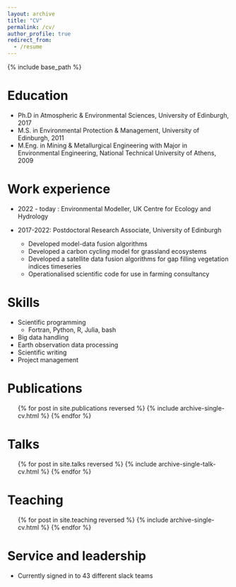 ```yaml
---
layout: archive
title: "CV"
permalink: /cv/
author_profile: true
redirect_from:
  - /resume
---
```


{% include base_path %}

Education
======
* Ph.D in Atmospheric & Environmental Sciences, University of Edinburgh, 2017
* M.S. in Environmental Protection & Management, University of Edinburgh, 2011
* M.Eng. in Mining & Metallurgical Engineering with Major in Environmental Engineering, National Technical University of Athens, 2009
 
Work experience
======

* 2022 - today : Environmental Modeller, UK Centre for Ecology and Hydrology 

* 2017-2022: Postdoctoral Research Associate, University of Edinburgh
  * Developed model-data fusion algorithms
  * Developed a carbon cycling model for grassland ecosystems
  * Developed a satellite data fusion algorithms for gap filling vegetation indices timeseries
  * Operationalised scientific code for use in farming consultancy
    
  
Skills
======
* Scientific programming
  * Fortran, Python, R, Julia, bash  
* Big data handling 
* Earth observation data processing
* Scientific writing
* Project management

Publications
======
  <ul>{% for post in site.publications reversed %}
    {% include archive-single-cv.html %}
  {% endfor %}</ul>
  
Talks
======
  <ul>{% for post in site.talks reversed %}
    {% include archive-single-talk-cv.html  %}
  {% endfor %}</ul>
  
Teaching
======
  <ul>{% for post in site.teaching reversed %}
    {% include archive-single-cv.html %}
  {% endfor %}</ul>
  
Service and leadership
======
* Currently signed in to 43 different slack teams

